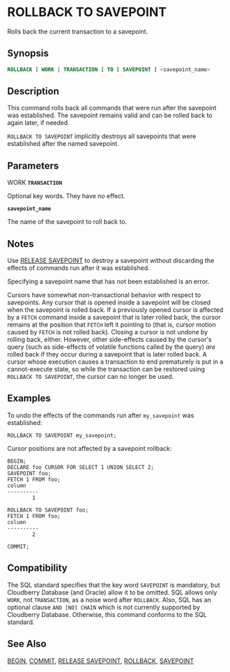 # ROLLBACK TO SAVEPOINT

Rolls back the current transaction to a savepoint.

## Synopsis

```sql
ROLLBACK [ WORK | TRANSACTION ] TO [ SAVEPOINT ] <savepoint_name>
```

## Description

This command rolls back all commands that were run after the savepoint was established. The savepoint remains valid and can be rolled back to again later, if needed.

`ROLLBACK TO SAVEPOINT` implicitly destroys all savepoints that were established after the named savepoint.

## Parameters

WORK
**`TRANSACTION`**

Optional key words. They have no effect.

**`savepoint_name`**

The name of the savepoint to roll back to.

## Notes

Use [RELEASE SAVEPOINT](/docs/sql-statements/sql-stmt-release-savepoint.md) to destroy a savepoint without discarding the effects of commands run after it was established.

Specifying a savepoint name that has not been established is an error.

Cursors have somewhat non-transactional behavior with respect to savepoints. Any cursor that is opened inside a savepoint will be closed when the savepoint is rolled back. If a previously opened cursor is affected by a `FETCH` command inside a savepoint that is later rolled back, the cursor remains at the position that `FETCH` left it pointing to (that is, cursor motion caused by `FETCH` is not rolled back). Closing a cursor is not undone by rolling back, either. However, other side-effects caused by the cursor's query (such as side-effects of volatile functions called by the query) *are* rolled back if they occur during a savepoint that is later rolled back. A cursor whose execution causes a transaction to end prematurely is put in a cannot-execute state, so while the transaction can be restored using `ROLLBACK TO SAVEPOINT`, the cursor can no longer be used.

## Examples

To undo the effects of the commands run after `my_savepoint` was established:

```
ROLLBACK TO SAVEPOINT my_savepoint;
```

Cursor positions are not affected by a savepoint rollback:

```
BEGIN;
DECLARE foo CURSOR FOR SELECT 1 UNION SELECT 2;
SAVEPOINT foo;
FETCH 1 FROM foo;
column 
----------
        1

ROLLBACK TO SAVEPOINT foo;
FETCH 1 FROM foo;
column 
----------
        2

COMMIT;
```

## Compatibility

The SQL standard specifies that the key word `SAVEPOINT` is mandatory, but Cloudberry Database (and Oracle) allow it to be omitted. SQL allows only `WORK`, not `TRANSACTION`, as a noise word after `ROLLBACK`. Also, SQL has an optional clause `AND [NO] CHAIN` which is not currently supported by Cloudberry Database. Otherwise, this command conforms to the SQL standard.

## See Also

[BEGIN](/docs/sql-statements/sql-stmt-begin.md), [COMMIT](/docs/sql-statements/sql-stmt-commit.md), [RELEASE SAVEPOINT](/docs/sql-statements/sql-stmt-release-savepoint.md), [ROLLBACK](/docs/sql-statements/sql-stmt-rollback.md), [SAVEPOINT](/docs/sql-statements/sql-stmt-savepoint.md)



